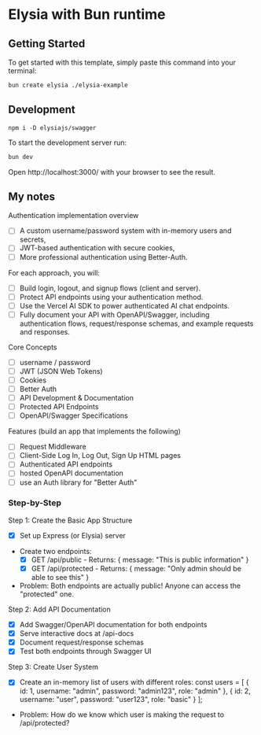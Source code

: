 # Elysia with Bun runtime

## Getting Started

To get started with this template, simply paste this command into your terminal:

```bash
bun create elysia ./elysia-example
```

## Development

`npm i -D elysiajs/swagger`

To start the development server run:

```bash
bun dev
```

Open http://localhost:3000/ with your browser to see the result.

## My notes

Authentication implementation overview

- [ ] A custom username/password system with in-memory users and secrets,
- [ ] JWT-based authentication with secure cookies,
- [ ] More professional authentication using Better-Auth.

For each approach, you will:

- [ ] Build login, logout, and signup flows (client and server).
- [ ] Protect API endpoints using your authentication method.
- [ ] Use the Vercel AI SDK to power authenticated AI chat endpoints.
- [ ] Fully document your API with OpenAPI/Swagger, including authentication flows, request/response schemas, and example requests and responses.

Core Concepts

- [ ] username / password
- [ ] JWT (JSON Web Tokens)
- [ ] Cookies
- [ ] Better Auth
- [ ] API Development & Documentation
- [ ] Protected API Endpoints
- [ ] OpenAPI/Swagger Specifications

Features (build an app that implements the following)

- [ ] Request Middleware
- [ ] Client-Side Log In, Log Out, Sign Up HTML pages
- [ ] Authenticated API endpoints
- [ ] hosted OpenAPI documentation
- [ ] use an Auth library for "Better Auth"

### Step-by-Step

Step 1: Create the Basic App Structure

- [x] Set up Express (or Elysia) server
- Create two endpoints:
  - [x] GET /api/public - Returns: { message: "This is public information" }
  - [x] GET /api/protected - Returns: { message: "Only admin should be able to see this" }
- Problem: Both endpoints are actually public! Anyone can access the "protected" one.

Step 2: Add API Documentation

- [x] Add Swagger/OpenAPI documentation for both endpoints
- [x] Serve interactive docs at /api-docs
- [x] Document request/response schemas
- [x] Test both endpoints through Swagger UI

Step 3: Create User System

- [x] Create an in-memory list of users with different roles:
      const users = [
      { id: 1, username: "admin", password: "admin123", role: "admin" },
      { id: 2, username: "user", password: "user123", role: "basic" }
      ];
- Problem: How do we know which user is making the request to /api/protected?
